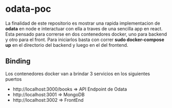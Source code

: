 # odata-poc
La finalidad de este repositorio es mostrar una rapida implementacion de **odata** en node e interactuar con ella a traves de una sencilla app
en react.
Esta pensado para correrse en dos contenedores docker, uno para backend y otro para el front. Para iniciarlos basta con correr **sudo docker-compose up**
en el directorio del backend y luego en el del frontend.

## Binding
Los contenedores docker van a brindar 3 servicios en los siguientes puertos
- http://localhost:3000/books  => API Endpoint de Odata
- http://localhost:3001        => MongoDB
- http://localhost:3002        => FrontEnd
